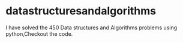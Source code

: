 # datastructuresandalgorithms
I have solved the 450 Data structures and Algorithms problems using python,Checkout the code.
